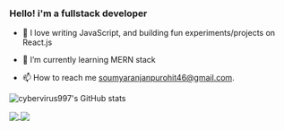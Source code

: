 <!-- ![alt text](https://i.ibb.co/tcb7jST/Hello-i-m-Soumya-A-fullstack-developer.png) -->
### Hello! i'm a fullstack developer

- 🌱 I love writing JavaScript, and building fun experiments/projects on React.js 
- 🌱 I’m currently learning MERN stack

- 📫 How to reach me soumyaranjanpurohit46@gmail.com.


![cybervirus997's GitHub stats](https://github-readme-stats.vercel.app/api?username=cybervirus997&count_private=true&show_icons=true&theme=synthwave)

<a href="https://github.com/anuraghazra/github-readme-stats">
  <img align="center" src="https://github-readme-stats.vercel.app/api/wakatime?username=willianrod&repo=github-readme-stats" />
</a>
<a href="https://github.com/anuraghazra/convoychat">
  <img align="center" src="https://github-readme-stats.vercel.app/api/top-langs/?username=cybervirus997&layout=compact&repo=github-readme-stats" />
</a>


